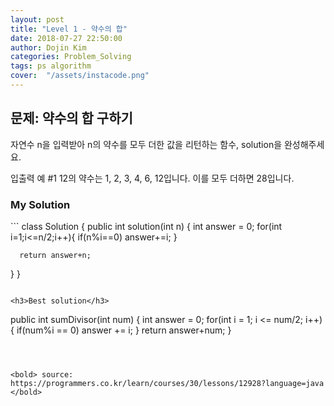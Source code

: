 ```yaml
---
layout: post
title: "Level 1 - 약수의 합"
date: 2018-07-27 22:50:00
author: Dojin Kim
categories: Problem_Solving
tags: ps algorithm
cover:  "/assets/instacode.png"
---
```



<h2>문제: 약수의 합 구하기</h2>

자연수 n을 입력받아 n의 약수를 모두 더한 값을 리턴하는 함수, solution을 완성해주세요.

입출력 예 #1
12의 약수는 1, 2, 3, 4, 6, 12입니다. 이를 모두 더하면 28입니다.


<h3>My Solution</h3>
```
class Solution {
  public int solution(int n) {
      int answer = 0;
      for(int i=1;i<=n/2;i++){
          if(n%i==0)
              answer+=i;
      }
      
      return answer+n;
  }
}
```

<h3>Best solution</h3>
```

  public int sumDivisor(int num) {
        int answer = 0;
            for(int i = 1; i <= num/2; i++){
        if(num%i == 0) answer += i;
      }
        return answer+num;
    }
```



<bold> source: https://programmers.co.kr/learn/courses/30/lessons/12928?language=java </bold>
